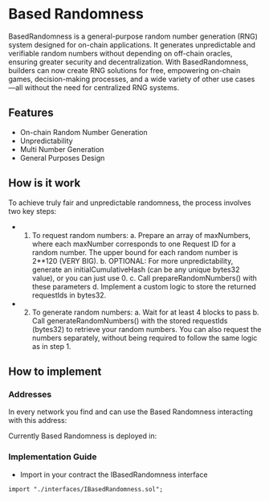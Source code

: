 # Based Randomness

BasedRandomness is a general-purpose random number generation (RNG) system designed for on-chain applications. It generates unpredictable and verifiable random numbers without depending on off-chain oracles, ensuring greater security and decentralization. With BasedRandomness, builders can now create RNG solutions for free, empowering on-chain games, decision-making processes, and a wide variety of other use cases—all without the need for centralized RNG systems.

## Features

- On-chain Random Number Generation
- Unpredictability
- Multi Number Generation
- General Purposes Design

## How is it work

To achieve truly fair and unpredictable randomness, the process involves two key steps:

- 1. To request random numbers:
a. Prepare an array of maxNumbers, where each maxNumber corresponds to one Request ID for a random number. The upper bound for each random number is 2**120 (VERY BIG).
b. OPTIONAL: For more unpredictability, generate an initialCumulativeHash (can be any unique bytes32 value), or you can just use 0.
c. Call prepareRandomNumbers() with these parameters
d. Implement a custom logic to store the returned requestIds in bytes32.

- 2. To generate random numbers:
a. Wait for at least 4 blocks to pass
b. Call generateRandomNumbers() with the stored requestIds (bytes32) to retrieve your random numbers. You can also request the numbers separately, without being required to follow the same logic as in step 1.

## How to implement

### Addresses

In every network you find and can use the Based Randomness interacting with this address: 

Currently Based Randomness is deployed in:



### Implementation Guide

- Import in your contract the IBasedRandomness interface

```solidity
import "./interfaces/IBasedRandomness.sol";
```
